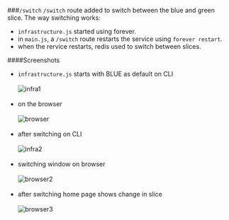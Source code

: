 
###`/switch` 
`/switch` route added to switch between the blue and green slice. The way switching works: 
* `infrastructure.js` started using forever.
* in `main.js`, a `/switch` route restarts the service using `forever restart`.
* when the rervice restarts, redis used to switch between slices. 

####Screenshots

* `infrastructure.js` starts with BLUE as default on CLI
<br><br>
![infra1](https://cloud.githubusercontent.com/assets/9297464/7016219/ee155b62-dcad-11e4-86bd-7bc440743aa2.png)
<br><br>
* on the browser
<br><br>
![browser](https://cloud.githubusercontent.com/assets/9297464/7016228/321ae6a6-dcae-11e4-822c-6fb0a2210164.png)
<br><br>
* after switching on CLI
<br><br>
![infra2](https://cloud.githubusercontent.com/assets/9297464/7016245/8e052378-dcae-11e4-9fff-3988ea5380f6.png)
<br><br>
* switching window on browser
<br><br>
![browser2](https://cloud.githubusercontent.com/assets/9297464/7016254/bf1e9ba6-dcae-11e4-988a-fb12ebd1142a.png)
<br><br>
* after switching home page shows change in slice
<br><br>
![browser3](https://cloud.githubusercontent.com/assets/9297464/7016259/d999ffac-dcae-11e4-8a3f-f097210de7af.png)
<br><br>
